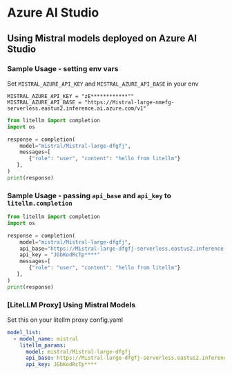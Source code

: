 # Azure AI Studio

## Using Mistral models deployed on Azure AI Studio

### Sample Usage - setting env vars 

Set `MISTRAL_AZURE_API_KEY` and `MISTRAL_AZURE_API_BASE` in your env

```shell
MISTRAL_AZURE_API_KEY = "zE************""
MISTRAL_AZURE_API_BASE = "https://Mistral-large-nmefg-serverless.eastus2.inference.ai.azure.com/v1"
```

```python
from litellm import completion
import os

response = completion(
    model="mistral/Mistral-large-dfgfj", 
    messages=[
       {"role": "user", "content": "hello from litellm"}
   ],
)
print(response)
```

### Sample Usage - passing `api_base` and `api_key` to `litellm.completion`
```python
from litellm import completion
import os

response = completion(
    model="mistral/Mistral-large-dfgfj", 
    api_base="https://Mistral-large-dfgfj-serverless.eastus2.inference.ai.azure.com",
    api_key = "JGbKodRcTp****"
    messages=[
       {"role": "user", "content": "hello from litellm"}
   ],
)
print(response)
```

### [LiteLLM Proxy] Using Mistral Models 

Set this on your litellm proxy config.yaml
```yaml
model_list:
  - model_name: mistral
    litellm_params:
      model: mistral/Mistral-large-dfgfj
      api_base: https://Mistral-large-dfgfj-serverless.eastus2.inference.ai.azure.com
      api_key: JGbKodRcTp****
```


